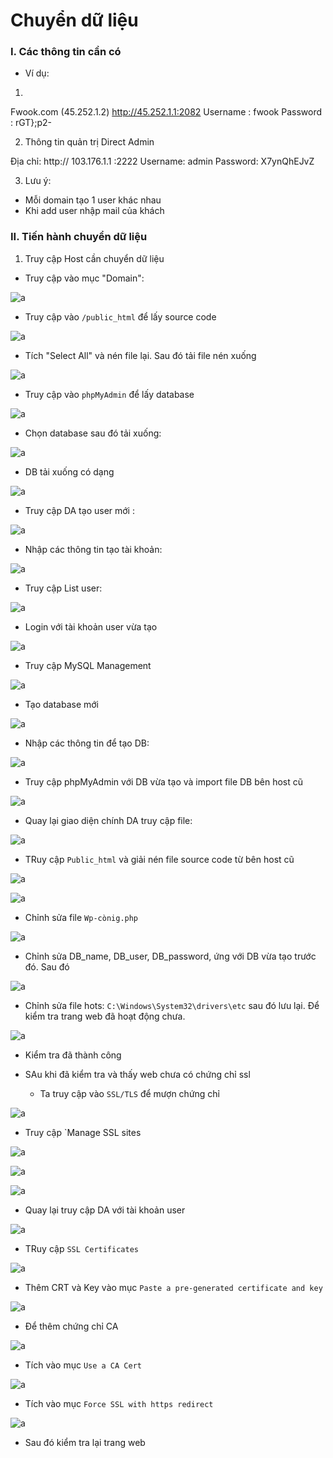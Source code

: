 # Chuyển dữ liệu


### I. Các thông tin cần có

  - Ví dụ:
1. 
Fwook.com (45.252.1.2)
http://45.252.1.1:2082
Username : fwook
Password : rGT};p2-

2. Thông tin quản trị Direct Admin

Địa chỉ: http://  103.176.1.1 :2222
Username: admin
Password: X7ynQhEJvZ

3. Lưu ý:

- Mỗi domain tạo 1 user khác nhau 
- Khi add user nhập mail của khách


### II. Tiến hành chuyển dữ liệu

1. Truy cập Host cần chuyển dữ liệu

- Truy cập vào mục "Domain":

![a](https://f5-zpcloud.zdn.vn/6948527195784067640/8757f25a1088ddd68499.jpg)

  - Truy cập vào `/public_html` để lấy source code

![a](https://f4-zpcloud.zdn.vn/2572926619622511995/18a0f5f31021dd7f8430.jpg)

  - Tích "Select All" và nén file lại. Sau đó tải file nén xuống

![a](https://f5-zpcloud.zdn.vn/1290025640375418713/d24180bb6769aa37f378.jpg)

- Truy cập vào `phpMyAdmin` để lấy database

![a](https://f5-zpcloud.zdn.vn/9186972991670747614/31059b2c86f14baf12e0.jpg)

  - Chọn database sau đó tải xuống:

![a](https://f5-zpcloud.zdn.vn/2340453534045337308/54585c574d8a80d4d99b.jpg)

  - DB tải xuống có dạng 

![a](https://f5-zpcloud.zdn.vn/1864538033972451558/79068a2faef263ac3ae3.jpg)

- Truy cập DA tạo user mới :

![a](https://f5-zpcloud.zdn.vn/7632666772657867487/cb9e5a045ad99787cec8.jpg)

  - Nhập các thông tin tạo tài khoản:

![a](https://f6-zpcloud.zdn.vn/4641816332489315648/7d20ff4f989655c80c87.jpg)

  - Truy cập List user:

![a](https://f5-zpcloud.zdn.vn/8474168183275616368/33aba46b9cb651e808a7.jpg)

  - Login với tài khoản user vừa tạo

![a](https://f6-zpcloud.zdn.vn/2845295316959491548/3677e1b17a68b736ee79.jpg)

- Truy cập MySQL Management

![a](https://f6-zpcloud.zdn.vn/2562903934834487376/4326f83668efa5b1fcfe.jpg)

  - Tạo database mới 

![a](https://f6-zpcloud.zdn.vn/1599831181098432727/c3032ff4a22d6f73363c.jpg)

  - Nhập các thông tin để tạo DB:

![a](https://f6-zpcloud.zdn.vn/7318305047287486669/2b0e7a1bf3c23e9c67d3.jpg)

  - Truy cập phpMyAdmin với DB vừa tạo và import file DB bên host cũ

![a](https://f4-zpcloud.zdn.vn/8185971815175733884/05fc7a27fbfe36a06fef.jpg)

- Quay lại giao diện chính DA truy cập file:

![a](https://f6-zpcloud.zdn.vn/6246489300408113763/527e3224b6fd7ba322ec.jpg)

  - TRuy cập `Public_html` và giải nén file source code từ bên host cũ

![a](https://f4-zpcloud.zdn.vn/6714621798955012360/7a3906a94a74872ade65.jpg)

![a](https://f5-zpcloud.zdn.vn/5437343625750891164/0ae5f5cdb410794e2001.jpg)

- Chỉnh sửa file `Wp-cònig.php`

![a](https://f5-zpcloud.zdn.vn/7864824418164954220/25c22f266cfba1a5f8ea.jpg)

  - Chỉnh sửa DB_name, DB_user, DB_password, ứng với DB vừa tạo trước đó. Sau đó 

![a](https://f6-zpcloud.zdn.vn/2000947895121976497/44bdf6774eae83f0dabf.jpg)

- Chỉnh sửa file hots: `C:\Windows\System32\drivers\etc` sau đó lưu lại. Để kiểm tra trang web đã hoạt động chưa.

![a](https://f5-zpcloud.zdn.vn/5365845761131073375/b4a928d67b09b657ef18.jpg)

 - Kiểm tra đã thành công

- SAu khi đã kiểm tra và thấy web chưa có chứng chỉ ssl

  - Ta truy cập vào `SSL/TLS` để mượn chứng chỉ 

![a](https://f5-zpcloud.zdn.vn/4602928410599485237/364e7b7d2ca2e1fcb8b3.jpg)

  - Truy cập `Manage SSL sites

![a](https://f4-zpcloud.zdn.vn/8679171885525450252/d2bbffa4b67b7b25226a.jpg)

![a](https://f4-zpcloud.zdn.vn/5074139534621371705/fa75433afee333bd6af2.jpg)

![a](https://f5-zpcloud.zdn.vn/7604808865193032171/6178076db7b47aea23a5.jpg)

- Quay lại truy cập DA với tài khoản user

![a](https://f4-zpcloud.zdn.vn/2946541168649829217/89a628b49a6d57330e7c.jpg)

  - TRuy cập `SSL Certificates`

![a](https://f6-zpcloud.zdn.vn/7611475117603225912/e88da1b4156dd833817c.jpg)

  - Thêm CRT và Key vào mục `Paste a pre-generated certificate and key`

![a](https://f5-zpcloud.zdn.vn/7529256671425557706/4e0ceff3592a9474cd3b.jpg)

  - Để thêm chứng chỉ CA

![a](https://f4-zpcloud.zdn.vn/572049154009698719/dcbc93203bf9f6a7afe8.jpg)

  - Tích vào mục `Use a CA Cert`

![a](https://f6-zpcloud.zdn.vn/4125762896311425200/5e9a3c1596cc5b9202dd.jpg)

  - Tích vào mục `Force SSL with https redirect` 

![a](https://f5-zpcloud.zdn.vn/3482541547998333972/752b55c1f81835466c09.jpg)

- Sau đó kiểm tra lại trang web


